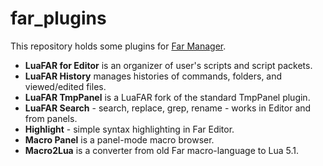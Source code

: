 far_plugins
===========
This repository holds some plugins for [Far Manager][1].

* **LuaFAR for Editor** is an organizer of user's scripts and script packets.
* **LuaFAR History** manages histories of commands, folders, and viewed/edited files.
* **LuaFAR TmpPanel** is a LuaFAR fork of the standard TmpPanel plugin.
* **LuaFAR Search** - search, replace, grep, rename - works in Editor and from panels.
* **Highlight** - simple syntax highlighting in Far Editor.
* **Macro Panel** is a panel-mode macro browser.
* **Macro2Lua** is a converter from old Far macro-language to Lua 5.1.

[1]: http://www.farmanager.com/
